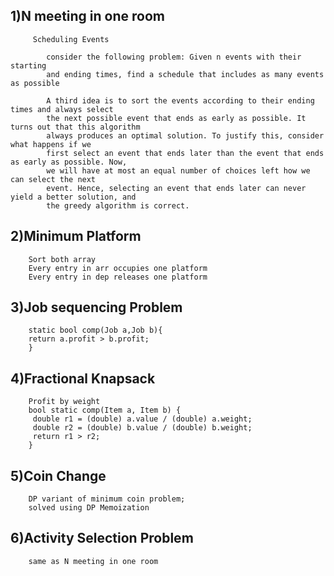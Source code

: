 ## 1)N meeting in one room
         Scheduling Events

            consider the following problem: Given n events with their starting
            and ending times, find a schedule that includes as many events as possible

            A third idea is to sort the events according to their ending times and always select
            the next possible event that ends as early as possible. It turns out that this algorithm
            always produces an optimal solution. To justify this, consider what happens if we
            first select an event that ends later than the event that ends as early as possible. Now,
            we will have at most an equal number of choices left how we can select the next
            event. Hence, selecting an event that ends later can never yield a better solution, and
            the greedy algorithm is correct.

## 2)Minimum Platform
        Sort both array
        Every entry in arr occupies one platform
        Every entry in dep releases one platform

## 3)Job sequencing Problem
        static bool comp(Job a,Job b){
        return a.profit > b.profit;
        }

## 4)Fractional Knapsack
        Profit by weight
        bool static comp(Item a, Item b) {
         double r1 = (double) a.value / (double) a.weight;
         double r2 = (double) b.value / (double) b.weight;
         return r1 > r2;
        }

## 5)Coin Change
        DP variant of minimum coin problem;
        solved using DP Memoization

## 6)Activity Selection Problem
        same as N meeting in one room
